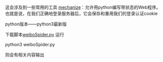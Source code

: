 这会涉及到一些常用的工具
[mechanize](https://github.com/python-mechanize/mechanize)：允许用python编写带状态的Web程序。也就是说，在我们正确地登录服务器后，它会保存和重用我们的登录认证cookie


python版本——python3最新版

下载脚本[weiboSpider.py](https://github.com/ggzhang0071/ipv6Project/blob/master/Spider/Python_script/weiboSpider.py)
运行

  python3 weiboSpider.py

则会有相关内容输出
  


